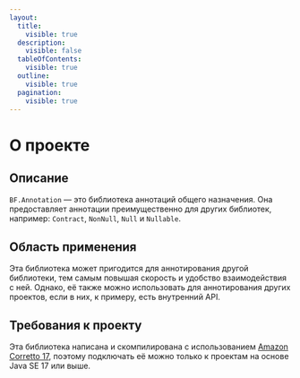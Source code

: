 ```yaml
---
layout:
  title:
    visible: true
  description:
    visible: false
  tableOfContents:
    visible: true
  outline:
    visible: true
  pagination:
    visible: true
---
```


# О проекте

## Описание

`BF.Annotation` — это библиотека аннотаций общего назначения. Она предоставляет аннотации преимущественно для других библиотек, например: `Contract`, `NonNull`, `Null` и `Nullable`.

## Область применения

Эта библиотека может пригодится для аннотирования другой библиотеки, тем самым повышая скорость и удобство взаимодействия с ней. Однако, её также можно использовать для аннотирования других проектов, если в них, к примеру, есть внутренний API.

## Требования к проекту

Эта библиотека написана и скомпилирована с использованием [Amazon Corretto 17](https://aws.amazon.com/corretto), поэтому подключать её можно только к проектам на основе Java SE 17 или выше.
